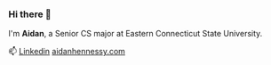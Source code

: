 ### Hi there 👋

I'm **Aidan**, a Senior CS major at Eastern Connecticut State University.

📫 [Linkedin](//www.linkedin.com/in/aidan-hennessy) [aidanhennessy.com](//aidanhennessy.com)

<!--
**aidanhenn/aidanhenn** is a ✨ _special_ ✨ repository because its `README.md` (this file) appears on your GitHub profile.

Here are some ideas to get you started:

- 🔭 I’m currently working on ...
- 🌱 I’m currently learning ...
- 👯 I’m looking to collaborate on ...
- 🤔 I’m looking for help with ...
- 💬 Ask me about ...
- 📫 How to reach me: ...
- 😄 Pronouns: ...
- ⚡ Fun fact: ...
-->
